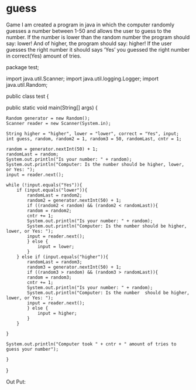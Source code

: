 # guess
Game
 I am created a program in java in which the computer randomly guesses a number between 1-50 and allows the user to guess to the number. 
If the number is lower than the random number the program should say: lower! And of higher, the program should say: higher! If the user guesses the right number it should says ‘Yes’ you guessed the right number in correct(Yes) amount of tries.


package test;

import java.util.Scanner;
import java.util.logging.Logger;
import java.util.Random;

public class test {

public static void main(String[] args) {
	

    Random generator = new Random();
    Scanner reader = new Scanner(System.in);

    String higher = "higher", lower = "lower", correct = "Yes", input;
    int guess, random, random2 = 1, random3 = 50, randomLast, cntr = 1;

    random = generator.nextInt(50) + 1;
    randomLast = random;
    System.out.println("Is your number: " + random);
    System.out.println("Computer: Is the number should be higher, lower, or Yes: ");
    input = reader.next();

    while (!input.equals("Yes")){
        if (input.equals("lower")){
            randomLast = random2;
            random2 = generator.nextInt(50) + 1;
            if ((random2 < random) && (random2 < randomLast)){
            random = random2;
            cntr += 1;
            System.out.println("Is your number: " + random);
            System.out.println("Computer: Is the number should be higher, lower, or Yes: ");
            input = reader.next();
            } else {
                input = lower;
            }
        } else if (input.equals("higher")){
            randomLast = random3;
            random3 = generator.nextInt(50) + 1;
            if ((random3 > random) && (random3 > randomLast)){
            random = random3;
            cntr += 1;
            System.out.println("Is your number: " + random);
            System.out.println("Computer: Is the number  should be higher, lower, or Yes: ");
            input = reader.next();
            } else {
                input = higher;
            }
        }

    }

    System.out.println("Computer took " + cntr + " amount of tries to guess your number");

    }

	
}



Out Put:

 

